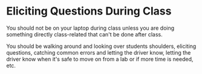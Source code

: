 # Eliciting Questions During Class

You should not be on your laptop during class unless you are doing something directly class-related that can't be done after class.

You should be walking around and looking over students shoulders, eliciting questions, catching common errors and letting the driver know, letting the driver know when it's safe to move on from a lab or if more time is needed, etc.